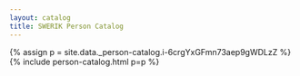 ```yaml
---
layout: catalog
title: SWERIK Person Catalog
---
```

{% assign p = site.data._person-catalog.i-6crgYxGFmn73aep9gWDLzZ %}
{% include person-catalog.html p=p %}

